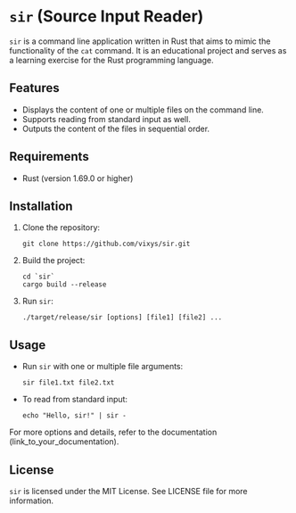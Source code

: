 # `sir` (Source Input Reader)

`sir` is a command line application written in Rust that aims to mimic the functionality of the `cat` command. It is an educational project and serves as a learning exercise for the Rust programming language.

## Features

- Displays the content of one or multiple files on the command line.
- Supports reading from standard input as well.
- Outputs the content of the files in sequential order.

## Requirements

- Rust (version 1.69.0 or higher)

## Installation

1. Clone the repository:
    ```shell
    git clone https://github.com/vixys/sir.git
    ```

2. Build the project:
    ```shell
    cd `sir`
    cargo build --release
    ```

3. Run `sir`:
    ```shell
    ./target/release/sir [options] [file1] [file2] ...
    ```

## Usage

- Run `sir` with one or multiple file arguments:
    ```shell
    sir file1.txt file2.txt
    ```

- To read from standard input:
    ```shell
    echo "Hello, sir!" | sir -
    ```

For more options and details, refer to the documentation (link_to_your_documentation).

## License

`sir` is licensed under the MIT License. See LICENSE file for more information.
